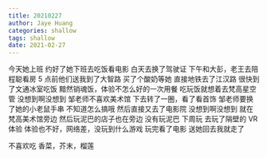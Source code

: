 ```yaml
---
title: 20210227
author: Jaye Huang
categories: shallow
tags: shallow
date: 2021-02-27
---
```


今天她上班
约好了她下班去吃饭看电影
白天去换了驾驶证
下午和大彭，老王去陪程聪看房
5 点前他们送我到了大智路
买了个酸奶等她
直接地铁去了江汉路
很快到了文通冰室吃饭
黯然销魂饭，体验不怎么好的一次用餐
吃玩饭就想着去梵高星空管
没想到啊没想到
邹老师不喜欢美术馆
下去转了一圈，看了看首饰
邹老师要换了她的小老鼠手串
不知道怎么搞哦
然后直接又去了电影院
没想到啊没想到
就在梵高美术馆旁边
然后玩泥巴的店子也在旁边
没有玩泥巴
下周玩
去玩了隔壁的 VR 体验
体验也不好，网络差，没玩到什么游戏
玩完看了电影
送她回去我就走了

不喜欢吃
香菜，芥末，榴莲
